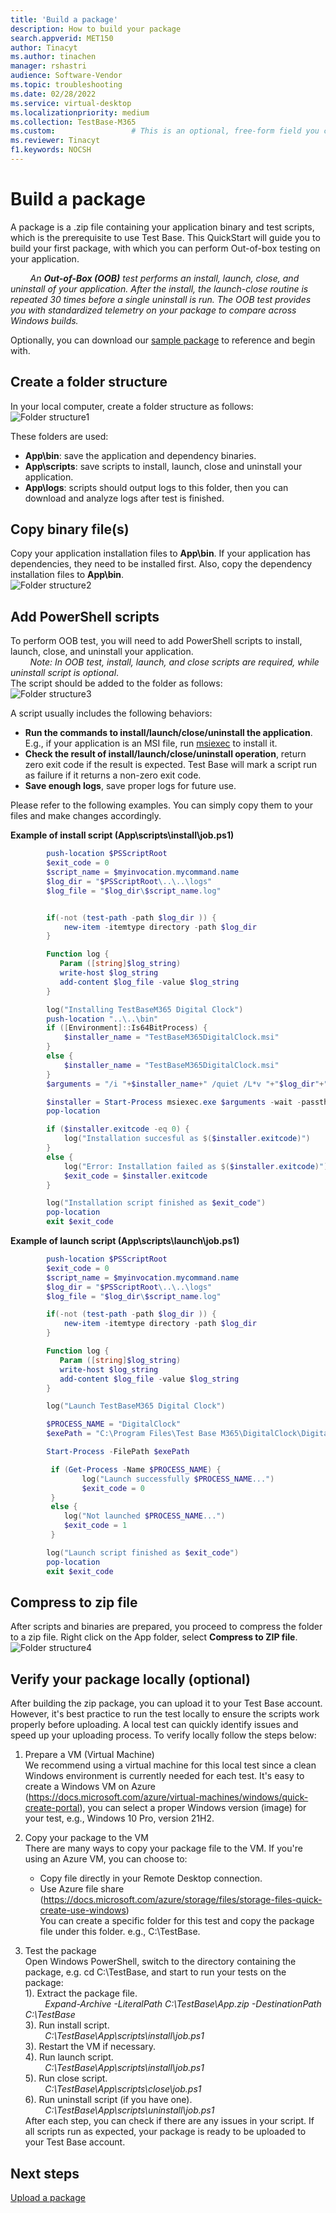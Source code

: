 ```yaml
---
title: 'Build a package'
description: How to build your package
search.appverid: MET150
author: Tinacyt
ms.author: tinachen
manager: rshastri
audience: Software-Vendor
ms.topic: troubleshooting
ms.date: 02/28/2022
ms.service: virtual-desktop
ms.localizationpriority: medium
ms.collection: TestBase-M365
ms.custom:                 # This is an optional, free-form field you can use to define your own collection of articles. If you have more than one value, format as a bulleted list. This field truncates to something like 144 characters (inclusive of spaces) so keep it short.
ms.reviewer: Tinacyt
f1.keywords: NOCSH
---
```


# Build a package
A package is a .zip file containing your application binary and test scripts, which is the prerequisite to use Test Base. This QuickStart will guide you to build your first package, with which you can perform Out-of-box testing on your application. 

&nbsp;&nbsp;&nbsp;&nbsp;&nbsp;&nbsp;&nbsp;&nbsp;*An **Out-of-Box (OOB)** test performs an install, launch, close, and uninstall of your application. After the install, the launch-close routine is repeated 30 times before a single uninstall is run. The OOB test provides you with standardized telemetry on your package to compare across Windows builds.*
    
Optionally, you can download our [sample package](https://aka.ms/testbase-sample-package) to reference and begin with. 

## Create a folder structure 

In your local computer, create a folder structure as follows:<br> 
![Folder structure1](Media/BuildPackage1.png)

These folders are used:
* **App\bin**: save the application and dependency binaries.<br> 
* **App\scripts**: save scripts to install, launch, close and uninstall your application.<br> 
* **App\logs**: scripts should output logs to this folder, then you can download and analyze logs after test is finished.<br> 

## Copy binary file(s)
Copy your application installation files to **App\bin**. If your application has dependencies, they need to be installed first. Also, copy the dependency installation files to **App\bin**.<br> 
![Folder structure2](Media/BuildPackage2.png)

## Add PowerShell scripts
To perform OOB test, you will need to add PowerShell scripts to install, launch, close, and uninstall your application. <br> 
&nbsp;&nbsp;&nbsp;&nbsp;&nbsp;&nbsp;&nbsp;&nbsp;*Note: In OOB test, install, launch, and close scripts are required, while uninstall script is optional*.<br>
The script should be added to the folder as follows:<br> 
![Folder structure3](Media/BuildPackage3.png)

A script usually includes the following behaviors:<br> 
-	**Run the commands to install/launch/close/uninstall the application**. E.g., if your application is an MSI file, run [msiexec](https://docs.microsoft.com/windows-server/administration/windows-commands/msiexec) to install it. <br> 
-	**Check the result of install/launch/close/uninstall operation**, return zero exit code if the result is expected. Test Base will mark a script run as failure if it returns a non-zero exit code.<br> 
-	**Save enough logs**, save proper logs for future use.<br> 

Please refer to the following examples. You can simply copy them to your files and make changes accordingly. <br>

**Example of install script (App\scripts\install\job.ps1)**
```powershell
        push-location $PSScriptRoot
        $exit_code = 0
        $script_name = $myinvocation.mycommand.name
        $log_dir = "$PSScriptRoot\..\..\logs"
        $log_file = "$log_dir\$script_name.log"


        if(-not (test-path -path $log_dir )) {
            new-item -itemtype directory -path $log_dir
        }

        Function log {
           Param ([string]$log_string)
           write-host $log_string
           add-content $log_file -value $log_string
        }

        log("Installing TestBaseM365 Digital Clock")
        push-location "..\..\bin"
        if ([Environment]::Is64BitProcess) {
            $installer_name = "TestBaseM365DigitalClock.msi"
        }
        else {
            $installer_name = "TestBaseM365DigitalClock.msi"
        }
        $arguments = "/i "+$installer_name+" /quiet /L*v "+"$log_dir"+"\atp-client-installation.log"

        $installer = Start-Process msiexec.exe $arguments -wait -passthru
        pop-location

        if ($installer.exitcode -eq 0) {
            log("Installation succesful as $($installer.exitcode)")
        }
        else {
            log("Error: Installation failed as $($installer.exitcode)")
            $exit_code = $installer.exitcode
        }

        log("Installation script finished as $exit_code")
        pop-location
        exit $exit_code
```

**Example of launch script (App\scripts\launch\job.ps1)**
```powershell
        push-location $PSScriptRoot
        $exit_code = 0
        $script_name = $myinvocation.mycommand.name
        $log_dir = "$PSScriptRoot\..\..\logs"
        $log_file = "$log_dir\$script_name.log"

        if(-not (test-path -path $log_dir )) {
            new-item -itemtype directory -path $log_dir
        }

        Function log {
           Param ([string]$log_string)
           write-host $log_string
           add-content $log_file -value $log_string
        }

        log("Launch TestBaseM365 Digital Clock")

        $PROCESS_NAME = "DigitalClock"
        $exePath = "C:\Program Files\Test Base M365\DigitalClock\DigitalClock.exe"

        Start-Process -FilePath $exePath

         if (Get-Process -Name $PROCESS_NAME) {
                log("Launch successfully $PROCESS_NAME...") 
                $exit_code = 0
         }
         else {
            log("Not launched $PROCESS_NAME...") 
            $exit_code = 1
         }

        log("Launch script finished as $exit_code")
        pop-location
        exit $exit_code 
```

## Compress to zip file
After scripts and binaries are prepared, you proceed to compress the folder to a zip file. Right click on the App folder, select **Compress to ZIP file**.<br>
![Folder structure4](Media/BuildPackage4.png)


## Verify your package locally (optional)
After building the zip package, you can upload it to your Test Base account. <br>
However, it's best practice to run the test locally to ensure the scripts work properly before uploading. A local test can quickly identify issues and speed up your uploading process. To verify locally follow the steps below:<br>
1.	Prepare a VM (Virtual Machine)<br>
    We recommend using a virtual machine for this local test since a clean Windows environment is currently needed for each test. It's easy to create a Windows VM on Azure (https://docs.microsoft.com/azure/virtual-machines/windows/quick-create-portal), you can select a proper Windows version (image) for your test, e.g., Windows 10 Pro, version 21H2.<br>

2.	Copy your package to the VM<br>
    There are many ways to copy your package file to the VM. If you're using an Azure VM, you can choose to:
     - 	Copy file directly in your Remote Desktop connection. <br>
     -	Use Azure file share (https://docs.microsoft.com/azure/storage/files/storage-files-quick-create-use-windows) <br>
    You can create a specific folder for this test and copy the package file under this folder. e.g., C:\TestBase.<br>
3.	Test the package<br>
    Open Windows PowerShell, switch to the directory containing the package, e.g. cd C:\TestBase, and start to run your tests on the package:<br>
    1).  Extract the package file.<br>
        &nbsp;&nbsp;&nbsp;&nbsp;&nbsp;&nbsp;&nbsp;&nbsp;*Expand-Archive -LiteralPath C:\TestBase\App.zip -DestinationPath C:\TestBase*<br>
    3).  Run install script.<br>
        &nbsp;&nbsp;&nbsp;&nbsp;&nbsp;&nbsp;&nbsp;&nbsp;*C:\TestBase\App\scripts\install\job.ps1*<br>
    3).  Restart the VM if necessary.<br>
    4).  Run launch script.<br>
        &nbsp;&nbsp;&nbsp;&nbsp;&nbsp;&nbsp;&nbsp;&nbsp;*C:\TestBase\App\scripts\install\job.ps1*<br>
    5).  Run close script.<br>
        &nbsp;&nbsp;&nbsp;&nbsp;&nbsp;&nbsp;&nbsp;&nbsp;*C:\TestBase\App\scripts\close\job.ps1*<br>
    6).  Run uninstall script (if you have one).<br>
        &nbsp;&nbsp;&nbsp;&nbsp;&nbsp;&nbsp;&nbsp;&nbsp;*C:\TestBase\App\scripts\uninstall\job.ps1*<br>
    After each step, you can check if there are any issues in your script. If all scripts run as expected, your package is ready to be uploaded to your Test Base account.


## Next steps
[Upload a package](uploadApplication.md)

 
